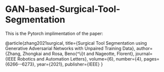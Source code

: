# GAN-based-Surgical-Tool-Segmentation
This is the Pytorch implimentation of the paper:

@article{zhang2021surgical,
  title={Surgical Tool Segmentation using Generative Adversarial Networks with Unpaired Training Data},
  author={Zhang, Zhongkai and Rosa, Beno{\^\i}t and Nageotte, Florent},
  journal={IEEE Robotics and Automation Letters},
  volume={6},
  number={4},
  pages={6266--6273},
  year={2021},
  publisher={IEEE}
}
